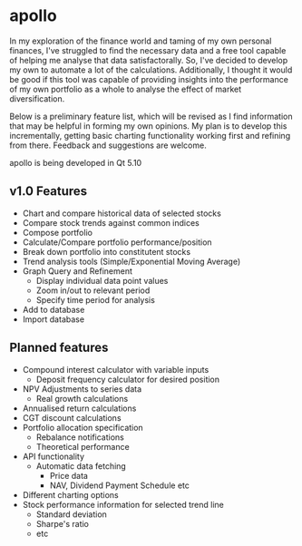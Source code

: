 # apollo
In my exploration of the finance world and taming of my own personal finances, I've struggled to find the necessary data and a free tool capable of helping me analyse that data satisfactorally. So, I've decided to develop my own to automate a lot of the calculations. Additionally, I thought it would be good if this tool was capable of providing insights into the performance of my own portfolio as a whole to analyse the effect of market diversification. 

Below is a preliminary feature list, which will be revised as I find information that may be helpful in forming my own opinions. My plan is to develop this incrementally, getting basic charting functionality working first and refining from there. Feedback and suggestions are welcome.

apollo is being developed in Qt 5.10

## v1.0 Features
- Chart and compare historical data of selected stocks
- Compare stock trends against common indices
- Compose portfolio
- Calculate/Compare portfolio performance/position
- Break down portfolio into constitutent stocks
- Trend analysis tools (Simple/Exponential Moving Average)
- Graph Query and Refinement
	- Display individual data point values
	- Zoom in/out to relevant period
	- Specify time period for analysis
- Add to database
- Import database


## Planned features
- Compound interest calculator with variable inputs
	- Deposit frequency calculator for desired position
- NPV Adjustments to series data
	- Real growth calculations
- Annualised return calculations
- CGT discount calculations
- Portfolio allocation specification
	- Rebalance notifications
	- Theoretical performance
- API functionality
	- Automatic data fetching
		- Price data
		- NAV, Dividend Payment Schedule etc
- Different charting options
- Stock performance information for selected trend line
	- Standard deviation
	- Sharpe's ratio
	- etc
